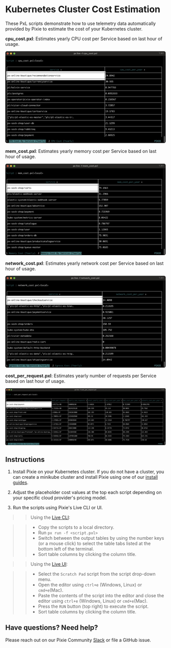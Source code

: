 # Kubernetes Cluster Cost Estimation

These PxL scripts demonstrate how to use telemetry data automatically provided by Pixie to estimate the cost of your Kubernetes cluster.

**cpu_cost.pxl**: Estimates yearly CPU cost per Service based on last hour of usage.

<img src=".readme_assets/cpu_cost.png" alt="K8s CPU cost estimate">

**mem_cost.pxl**: Estimates yearly memory cost per Service based on last hour of usage.

<img src=".readme_assets/mem_cost.png" alt="K8s memory cost estimate">

**network_cost.pxl**: Estimates yearly network cost per Service based on last hour of usage.

<img src=".readme_assets/network_cost.png" alt="K8s network cost estimate">

**cost_per_request.pxl**: Estimates yearly number of requests per Service based on last hour of usage.

<img src=".readme_assets/cost_per_request.png" alt="K8s cost per request estimate">

## Instructions

1. Install Pixie on your Kubernetes cluster. If you do not have a cluster, you can create a minikube cluster and install Pixie using one of our [install guides](https://docs.px.dev/installing-pixie/install-guides/).

2. Adjust the placeholder cost values at the top each script depending on your specific cloud provider's pricing model.

2. Run the scripts using Pixie's Live CLI or UI.

>> Using the [Live CLI](https://docs.px.dev/using-pixie/using-cli/#use-the-live-cli):

>> - Copy the scripts to a local directory.
>> - Run `px run -f <script.pxl>`
>> - Switch between the output tables by using the number keys (or a mouse click) to select the table tabs listed at the bottom left of the terminal.
>> - Sort table columns by clicking the column title.

>> Using the [Live UI](https://docs.px.dev/using-pixie/using-live-ui/):

>> - Select the `Scratch Pad` script from the script drop-down menu.
>> - Open the editor using `ctrl+e` (Windows, Linux) or `cmd+e`(Mac).
>> - Paste the contents of the script into the editor and close the editor using `ctrl+e` (Windows, Linux) or `cmd+e`(Mac).
>> - Press the `RUN` button (top right) to execute the script.
>> - Sort table columns by clicking the column title.

## Have questions? Need help?

Please reach out on our Pixie Community [Slack](https://slackin.px.dev/) or file a GitHub issue.
